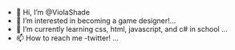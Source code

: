 - 👋 Hi, I’m @ViolaShade
- 👀 I’m interested in becoming a game designer!...
- 🌱 I’m currently learning css, html, javascript, and c# in school ...
- 📫 How to reach me -twitter! ...
<!---
ViolaShade/ViolaShade is a ✨ special ✨ repository because its `README.md` (this file) appears on your GitHub profile.
owo ouo ono omo o-o o,o o.o o^o
--->
